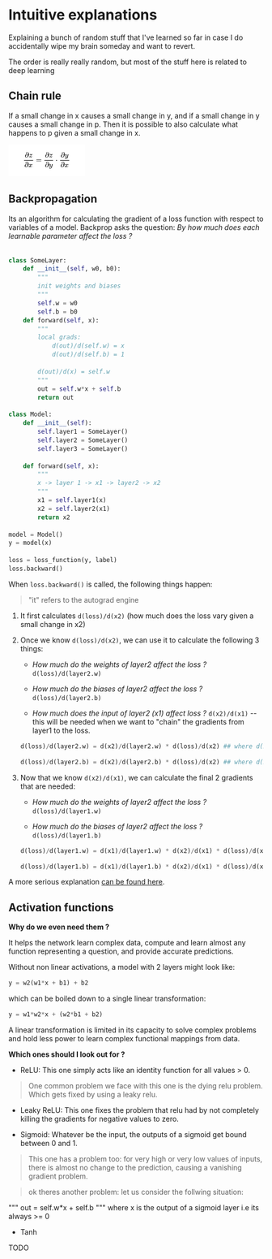 # Intuitive explanations

Explaining a bunch of random stuff that I've learned so far in case I do accidentally wipe my brain someday and want to revert.

The order is really really random, but most of the stuff here is related to deep learning

<!-- 
- chain rule -done
- backprop -done 
- why do we need activation functions ? 
    - activation functions and where to use each:
        - sigmoid
        - relu
        - leaky relu
        - tanh
- dropout layers
- weight decay 
- learning rate
- lr schedulers 
- batchnorm
- vanishing gradients
- overfitting
- dying relu -> leaky relu
- residual layers 
- loss functions when and why to use each 
    - MSE loss
    - cross entropy loss
    - BCELoss
    - Dice score/jaccard index

- why normalizing data is important, explain `transforms.Normalize`
- what is label smoothing and why is is used sometimes 
- GANS:
    - Generator loss 
    - discriminator loss 
    - nash equilibrium 
 -->

## Chain rule 

If a small change in x causes a small change in y, and if a small change in y causes a small change in p. Then it is possible to also calculate what happens to p given a small change in x. 

<img src = "https://github.com/Mayukhdeb/math-stuff/raw/main/backprop/images/chain_rule.jpg" width = "30% ">

## Backpropagation

Its an algorithm for calculating the gradient of a loss function with respect to variables of a model. Backprop asks the question: *By how much does each learnable parameter affect the loss ?*


```python

class SomeLayer:
    def __init__(self, w0, b0):
        """
        init weights and biases 
        """
        self.w = w0
        self.b = b0
    def forward(self, x):
        """
        local grads:
            d(out)/d(self.w) = x
            d(out)/d(self.b) = 1
        
        d(out)/d(x) = self.w
        """
        out = self.w*x + self.b
        return out 

class Model:
    def __init__(self):
        self.layer1 = SomeLayer()
        self.layer2 = SomeLayer()
        self.layer3 = SomeLayer()

    def forward(self, x):
        """
        x -> layer 1 -> x1 -> layer2 -> x2
        """
        x1 = self.layer1(x)
        x2 = self.layer2(x1)
        return x2

model = Model()
y = model(x)

loss = loss_function(y, label)
loss.backward()
```

When `loss.backward()` is called, the following things happen:
> "it" refers to the autograd engine
1. It first calculates `d(loss)/d(x2)` (how much does the loss vary given a small change in x2)

2. Once we know `d(loss)/d(x2)`, we can use it to calculate the following 3 things:

    * *How much do the weights of layer2 affect the loss ?* `d(loss)/d(layer2.w)`

    * *How much do the biases of layer2 affect the loss ?* `d(loss)/d(layer2.b)` 

    * *How much does the input of layer2 (x1) affect loss ?* `d(x2)/d(x1)` -- this will be needed when we want to "chain" the gradients from layer1 to the loss.

    ```python
    d(loss)/d(layer2.w) = d(x2)/d(layer2.w) * d(loss)/d(x2) ## where d(x2)/d(layer2.w) is known from the local gradients 
    ```

    ```python
    d(loss)/d(layer2.b) = d(x2)/d(layer2.b) * d(loss)/d(x2) ## where d(x2)/d(layer2.b) is known from the local gradients 
    ```

3. Now that we know `d(x2)/d(x1)`, we can calculate the final 2 gradients that are needed:

    * *How much do the weights of layer2 affect the loss ?* `d(loss)/d(layer1.w)`

    * *How much do the biases of layer2 affect the loss ?* `d(loss)/d(layer1.b)`  

    ```python
    d(loss)/d(layer1.w) = d(x1)/d(layer1.w) * d(x2)/d(x1) * d(loss)/d(x2) ## where d(x1)/d(layer1.w) is known from the local gradients 
    ```

     ```python
    d(loss)/d(layer1.b) = d(x1)/d(layer1.b) * d(x2)/d(x1) * d(loss)/d(x2) ## where d(x1)/d(layer1.w) is known from the local gradients 
    ```

A more serious explanation [can be found here](https://github.com/Mayukhdeb/math-stuff/tree/main/backprop).

## Activation functions

**Why do we even need them ?**

It helps the network learn complex data, compute and learn almost any function representing a question, and provide accurate predictions.

Without non linear activations, a model with 2 layers might look like: 

```python
y = w2(w1*x + b1) + b2
```

which can be boiled down to a single linear transformation:

```python
y = w1*w2*x + (w2*b1 + b2)
```

A linear transformation is limited in its capacity to solve complex problems and hold less power to learn complex functional mappings from data.

**Which ones should I look out for ?**

* ReLU: This one simply acts like an identity function for all values > 0. 
> One common problem we face with this one is the dying relu problem. Which gets fixed by using a leaky relu. 

* Leaky ReLU: This one fixes the problem that relu had by not completely killing the gradients for negative values to zero.

* Sigmoid: Whatever be the input, the outputs of a sigmoid get bound between 0 and 1. 

> This one has a problem too: for very high or very low values of inputs, there is almost no change to the prediction, causing a vanishing gradient problem.

> ok theres another problem: let us consider the follwing situation: 

"""
out = self.w*x + self.b
"""
where x is the output of a sigmoid layer i.e its always >= 0
            
* Tanh

TODO
